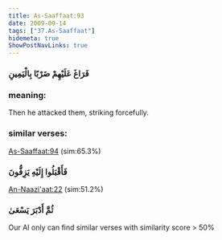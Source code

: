 ```yaml
---
title: As-Saaffaat:93
date: 2009-09-14
tags: ["37.As-Saaffaat"]
hidemeta: true 
ShowPostNavLinks: true 
---
```

### فَرَاغَ عَلَيْهِمْ ضَرْبًا بِالْيَمِينِ
### meaning: 
Then he attacked them, striking forcefully.
### similar verses: 

[As-Saaffaat:94](/37/94) (sim:65.3%)

### فَأَقْبَلُوا إِلَيْهِ يَزِفُّونَ

[An-Naazi'aat:22](/79/22) (sim:51.2%)

### ثُمَّ أَدْبَرَ يَسْعَىٰ

Our AI only can find similar verses with similarity score > 50% 


